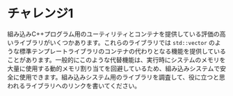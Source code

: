 # チャレンジ1

組み込みC++プログラム用のユーティリティとコンテナを提供している評価の高いライブラリがいくつかあります。これらのライブラリでは `std::vector` のような標準テンプレートライブラリのコンテナの代わりとなる機能を提供していることがあります。一般的にこのような代替機能は、実行時にシステムのメモリを大量に使用する動的メモリ割り当てを回避しているため、組み込みシステムで安全に使用できます。組み込みシステム用のライブラリを調査して、役に立つと思われるライブラリへのリンクを書いてください。
